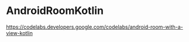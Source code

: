 # AndroidRoomKotlin
https://codelabs.developers.google.com/codelabs/android-room-with-a-view-kotlin

